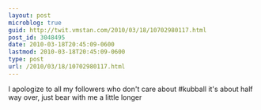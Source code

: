 ```yaml
---
layout: post
microblog: true
guid: http://twit.vmstan.com/2010/03/18/10702980117.html
post_id: 3048495
date: 2010-03-18T20:45:09-0600
lastmod: 2010-03-18T20:45:09-0600
type: post
url: /2010/03/18/10702980117.html
---
```

I apologize to all my followers who don't care about #kubball it's about half way over, just bear with me a little longer
